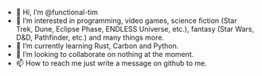 - 👋 Hi, I’m @functional-tim
- 👀 I’m interested in programming, video games, science fiction (Star Trek, Dune, Eclipse Phase, ENDLESS Universe, etc.), fantasy (Star Wars, D&D, Pathfinder, etc.) and many things more.
- 🌱 I’m currently learning Rust, Carbon and Python.
- 💞️ I’m looking to collaborate on nothing at the moment.
- 📫 How to reach me just write a message on github to me.

<!---
functional-tim/functional-tim is a ✨ special ✨ repository because its `README.md` (this file) appears on your GitHub profile.
You can click the Preview link to take a look at your changes.
--->
